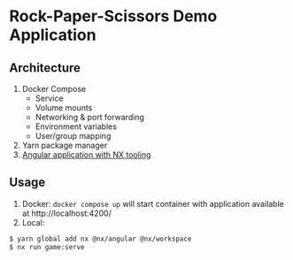 # Rock-Paper-Scissors Demo Application

## Architecture

1. Docker Compose
    - Service
    - Volume mounts
    - Networking & port forwarding
    - Environment variables
    - User/group mapping
2. Yarn package manager
3. [Angular application with NX tooling](https://nx.dev/concepts/integrated-vs-package-based#standalone-applications)

## Usage

1. Docker: `docker compose up` will start container with application available at http://localhost:4200/
2. Local: 
```bash
$ yarn global add nx @nx/angular @nx/workspace
$ nx run game:serve
```
